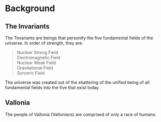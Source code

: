 # **Background**

## **The Invariants**
The Tnvariants are beings that personify the five fundamental fields of the universe.
In order of strength, they are:
> Nuclear Strong Field  
> Electromagnetic Field  
> Nuclear Weak Field  
> Gravitational Field  
> Sorceric Field  

The universe was created out of the shattering of the unified being of all fundamental fields into the five that exist today.

## **Vallonia**

The people of Vallonia (Vallonians) are comprised of only a race of humans.